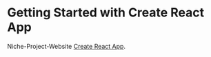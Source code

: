 # Getting Started with Create React App

Niche-Project-Website [Create React App](https://github.com/facebook/create-react-app).
